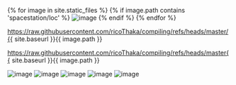 {% for image in site.static_files %}
    {% if image.path contains 'spacestation/loc' %}
        <img src="https://raw.githubusercontent.com/ricoThaka/compiling/refs/heads/master{{ site.baseurl }}{{ image.path }}" alt="image" />
    {% endif %}
{% endfor %}




https://raw.githubusercontent.com/ricoThaka/compiling/refs/heads/master/{{ site.baseurl }}{{ image.path }}

https://raw.githubusercontent.com/ricoThaka/compiling/refs/heads/master{{ site.baseurl }}{{ image.path }}

<img src="https://raw.githubusercontent.com/ricoThaka/compiling/refs/heads/master/assets/spacestation/loc/master-pnp-ppmsca-62600-62669u.jpg" alt="image" />



<img src="https://raw.githubusercontent.com/ricoThaka/compiling/assets/spacestation/loc/master-pnp-ppmsca-62900-62978u.jpg" alt="image" />
          


<img src="https://raw.githubusercontent.com/ricoThaka/compiling/assets/spacestation/loc/master-pnp-ppmsca-62900-62981u.jpg" alt="image" />



<img src="https://raw.githubusercontent.com/ricoThaka/compiling/assets/spacestation/loc/master-pnp-ppmsca-63400-63497u.jpg" alt="image" />



<img src="https://raw.githubusercontent.com/ricoThaka/compiling/assets/spacestation/loc/master-pnp-ppmsca-63500-63504u.jpg" alt="image" />

# 

